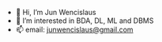 - 👋 Hi, I’m Jun Wencislaus
- 👀 I’m interested in BDA, DL, ML and DBMS
- 📫 email: junwencislaus@gmail.com
<!--- - 🌱 I’m currently learning 
- 💞️ I’m looking to collaborate on ... --->
<!---
321lundus/321lundus is a ✨ special ✨ repository because its `README.md` (this file) appears on your GitHub profile.
You can click the Preview link to take a look at your changes.
--->
